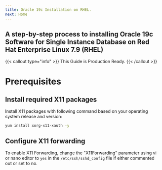 ```yaml
---
title: Oracle 19c Installation on RHEL.
next: Home
---
```


## A step-by-step process to installing Oracle 19c Software for Single Instance Database on Red Hat Enterprise Linux 7.9 (RHEL)

{{< callout type="info" >}}
  This Guide is Production Ready.
{{< /callout >}}


# Prerequisites

## Install required X11 packages

Install X11 packages with following command based on your operating system release and version:

```bash
yum install xorg-x11-xauth -y
```

## Configure X11 forwarding

To enable X11 Forwarding, change the "X11Forwarding" parameter using vi or nano editor to ```yes``` in the ```/etc/ssh/sshd_config``` file if either commented out or set to no.

